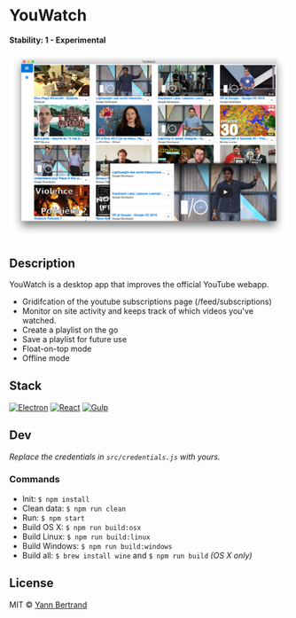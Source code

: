 # YouWatch
**Stability: 1 - Experimental**

![Screenshot](./media/screenshot.png)

## Description
YouWatch is a desktop app that improves the official YouTube webapp.

* Gridifcation of the youtube subscriptions page (/feed/subscriptions)
* Monitor on site activity and keeps track of which videos you've watched.
* Create a playlist on the go
* Save a playlist for future use
* Float-on-top mode
* Offline mode

## Stack
[![Electron](http://svgporn.com/logos/electron.svg)](http://electron.atom.io/) [![React](http://svgporn.com/logos/react.svg)](https://facebook.github.io/react/) [![Gulp](http://svgporn.com/logos/gulp.svg)](http://gulpjs.com/)

## Dev
*Replace the credentials in `src/credentials.js` with yours.*

### Commands
* Init: `$ npm install`
* Clean data: `$ npm run clean`
* Run: `$ npm start`
* Build OS X: `$ npm run build:osx`
* Build Linux: `$ npm run build:linux`
* Build Windows: `$ npm run build:windows`
* Build all: `$ brew install wine` and `$ npm run build` *(OS X only)*

## License
MIT © [Yann Bertrand](http://yann-bertrand.fr)
